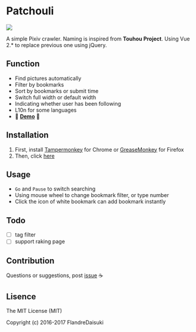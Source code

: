 # Patchouli

![](http://i.imgur.com/VwoYc5w.png)

A simple Pixiv crawler. Naming is inspired from **Touhou Project**. Using Vue 2.* to replace previous one using jQuery.

## Function
- Find pictures automatically
- Filter by bookmarks
- Sort by bookmarks or submit time
- Switch full width or default width
- Indicating whether user has been following
- L10n for some languages
- :beginner: **[Demo](https://youtu.be/lF5OMB7RP_Y)** :beginner:

## Installation
1. First, install [Tampermonkey](https://chrome.google.com/webstore/detail/tampermonkey/dhdgffkkebhmkfjojejmpbldmpobfkfo) for Chrome or [GreaseMonkey](https://addons.mozilla.org/zh-tw/firefox/addon/greasemonkey/) for Firefox
2. Then, click [here](https://raw.githubusercontent.com/FlandreDaisuki/Patchouli/master/Patchouli.user.js)

## Usage
- `Go` and `Pause` to switch searching
- Using mouse wheel to change bookmark filter, or type number
- Click the icon of white bookmark can add bookmark instantly

## Todo
- [ ] tag filter
- [ ] support raking page

## Contribution
Questions or suggestions, post [issue](https://github.com/FlandreDaisuki/Patchouli/issues) :coffee:

## Lisence
The MIT License (MIT)

Copyright (c) 2016-2017 FlandreDaisuki
